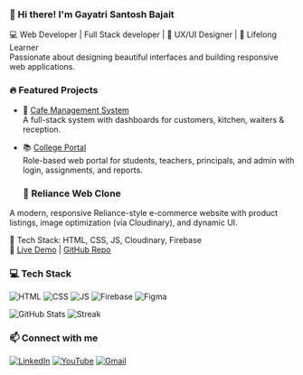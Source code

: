 ### 👋 Hi there! I'm Gayatri Santosh Bajait  
💻 Web Developer | Full Stack developer | 🎨 UX/UI Designer | 🌱 Lifelong Learner  
Passionate about designing beautiful interfaces and building responsive web applications.
### 🔥 Featured Projects

- 🚀 [Cafe Management System](https://github.com/...)  
  A full-stack system with dashboards for customers, kitchen, waiters & reception.

- 📚 [College Portal](https://github.com/...)  
  Role-based web portal for students, teachers, principals, and admin with login, assignments, and reports.

  ### 🏪 Reliance Web Clone
A modern, responsive Reliance-style e-commerce website with product listings, image optimization (via Cloudinary), and dynamic UI.

🚀 Tech Stack: HTML, CSS, JS, Cloudinary, Firebase  
🔗 [Live Demo](#) | [GitHub Repo](#)


### 💻 Tech Stack
![HTML](https://img.shields.io/badge/-HTML5-E34F26?logo=html5&logoColor=white&style=flat)
![CSS](https://img.shields.io/badge/-CSS3-1572B6?logo=css3&logoColor=white&style=flat)
![JS](https://img.shields.io/badge/-JavaScript-F7DF1E?logo=javascript&logoColor=black&style=flat)
![Firebase](https://img.shields.io/badge/-Firebase-FFCA28?logo=firebase&logoColor=black&style=flat)
![Figma](https://img.shields.io/badge/-Figma-F24E1E?logo=figma&logoColor=white&style=flat)

![GitHub Stats](https://github-readme-stats.vercel.app/api?username=GayatriBajait&show_icons=true&theme=tokyonight)
![Streak](https://streak-stats.demolab.com?user=GayatriBajait&theme=tokyonight)

### 📫 Connect with me
[![LinkedIn]([https://img.shields.io/badge/-LinkedIn-0077B5?logo=linkedin&logoColor=white)](https://www.linkedin.com/in/yourprofile](https://www.linkedin.com/in/gayatri-bajait-67750928a?utm_source=share&utm_campaign=share_via&utm_content=profile&utm_medium=android_app))
[![YouTube](https://img.shields.io/badge/-YouTube-FF0000?logo=youtube&logoColor=white)](https://youtube.com/...)
[![Gmail](https://img.shields.io/badge/-Gmail-D14836?logo=gmail&logoColor=white)](mailto:gayatribajait@gmail.com)

